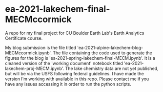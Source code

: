 # ea-2021-lakechem-final-MECMccormick
A repo for my final project for CU Boulder Earth Lab's Earth Analytics Certificate course.

My blog submission is the file titled 'ea-2021-alpine-lakechem-blog-MECMccormick.ipynb'. The file containing the code used to generate the figures for the blog is 'ea-2021-spring-lakechem-final-MECM.ipynb'. It is a cleaned version of the 'working document' notebook titled 'ea-2021-lakechem-proj-MECM.ipynb'. The lake chemistry data are not yet published, but will be via the USFS following federal guidelines. I have made the version I'm working with available in this repo. Please contact me if you have any issues accessing it in order to run the python scripts.
